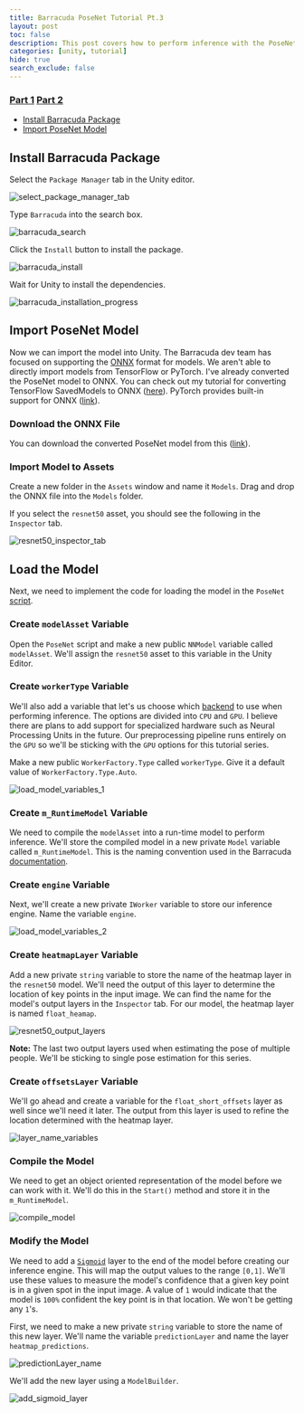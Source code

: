 ```yaml
---
title: Barracuda PoseNet Tutorial Pt.3
layout: post
toc: false
description: This post covers how to perform inference with the PoseNet model.
categories: [unity, tutorial]
hide: true
search_exclude: false
---
```


### [Part 1](https://christianjmills.com/unity/tutorial/2020/10/25/Barracuda-PoseNet-Tutorial-1.html) [Part 2](https://christianjmills.com/unity/tutorial/2020/10/25/Barracuda-PoseNet-Tutorial-2.html)

* [Install Barracuda Package](#install-barracuda-package)
* [Import PoseNet Model](#import-posenet-model)

## Install Barracuda Package

Select the `Package Manager` tab in the Unity editor.

![select_package_manager_tab](\images\barracuda-posenet-tutorial\select_package_manager_tab.png)

Type `Barracuda` into the search box.

![barracuda_search](\images\barracuda-posenet-tutorial\barracuda_search.PNG)

Click the `Install` button to install the package.

![barracuda_install](\images\barracuda-posenet-tutorial\barracuda_install.PNG)

Wait for Unity to install the dependencies.

![barracuda_installation_progress](\images\barracuda-posenet-tutorial\barracuda_installation_progress.PNG)



## Import PoseNet Model

Now we can import the model into Unity. The Barracuda dev team has focused on supporting the [ONNX](https://onnx.ai/) format for models. We aren't able to directly import models from TensorFlow or PyTorch. I've already converted the PoseNet model to ONNX. You can check out my tutorial for converting TensorFlow SavedModels to ONNX ([here](https://christianjmills.com/tensorflow/onnx/tutorial/2020/10/21/How-to-Convert-a-TensorFlow-SavedModel-to-ONNX.html)). PyTorch provides built-in support for ONNX ([link](https://pytorch.org/tutorials/advanced/super_resolution_with_onnxruntime.html)).

### Download the ONNX File

You can download the converted PoseNet model from this ([link](https://drive.google.com/file/d/1oKrlraI3m3ecme-pAvAh25-Jzzu86sv_/view?usp=sharing)).

### Import Model to Assets

Create a new folder in the `Assets` window and name it `Models`. Drag and drop the ONNX file into the `Models` folder.

If you select the `resnet50` asset, you should see the following in the `Inspector` tab.

![resnet50_inspector_tab](\images\barracuda-posenet-tutorial\resnet50_inspector_tab.PNG)



## Load the Model

Next, we need to implement the code for loading the model in the `PoseNet` [script](https://christianjmills.com/unity/tutorial/2020/11/04/Barracuda-PoseNet-Tutorial-2.html#create-the-posenet-script).

### Create `modelAsset` Variable

Open the `PoseNet` script and make a new public `NNModel` variable called `modelAsset`. We'll assign the `resnet50` asset to this variable in the Unity Editor.

### Create `workerType` Variable

We'll also add a variable that let's us choose which [backend](https://docs.unity3d.com/Packages/com.unity.barracuda@1.0/manual/Worker.html) to use when performing inference. The options are divided into `CPU` and `GPU`. I believe there are plans to add support for specialized hardware such as Neural Processing Units in the future. Our preprocessing pipeline runs entirely on the `GPU` so we'll be sticking with the `GPU` options for this tutorial series.

Make a new public `WorkerFactory.Type` called `workerType`. Give it a default value of `WorkerFactory.Type.Auto`.

![load_model_variables_1](\images\barracuda-posenet-tutorial\load_model_variables_1.png)

### Create `m_RuntimeModel` Variable

We need to compile the `modelAsset` into a run-time model to perform inference. We'll store the compiled model in a new private `Model` variable called `m_RuntimeModel`. This is the naming convention used in the Barracuda [documentation](https://docs.unity3d.com/Packages/com.unity.barracuda@1.0/manual/Loading.html). 

### Create `engine` Variable

Next, we'll create a new private `IWorker` variable to store our inference engine. Name the variable `engine`.

![load_model_variables_2](\images\barracuda-posenet-tutorial\load_model_variables_2.png)

### Create `heatmapLayer` Variable

Add a new private `string` variable to store the  name of the heatmap layer in the `resnet50` model. We'll need the output of this layer to determine the location of key points in the input image. We can find the name for the model's output layers in the `Inspector` tab. For our model, the heatmap layer is named `float_heamap`.

![resnet50_output_layers](\images\barracuda-posenet-tutorial\resnet50_output_layers.PNG)

**Note:** The last two output layers used when estimating the pose of multiple people. We'll be sticking to single pose estimation for this series. 

### Create `offsetsLayer` Variable

We'll go ahead and create a variable for the `float_short_offsets` layer as well since we'll need it later. The output from this layer is used to refine the location determined with the heatmap layer. 

![layer_name_variables](\images\barracuda-posenet-tutorial\layer_name_variables.png)

### Compile the Model

We need to get an object oriented representation of the model before we can work with it. We'll do this in the `Start()` method and store it in the `m_RuntimeModel`.

![compile_model](\images\barracuda-posenet-tutorial\compile_model.png)

### Modify the Model

We need to add a [`Sigmoid`](https://docs.unity3d.com/Packages/com.unity.barracuda@1.0/api/Unity.Barracuda.ModelBuilder.html#Unity_Barracuda_ModelBuilder_Sigmoid_System_String_System_Object_) layer to the end of the model before creating our inference engine. This will map the output values to the range `[0,1]`. We'll use these values to measure the model's confidence that a given key point is in a given spot in the input image. A value of `1` would indicate that the model is `100%` confident the key point is in that location. We won't be getting any `1`'s.

First, we need to make a new private `string` variable to store the name of this new layer. We'll name the variable `predictionLayer` and name the layer `heatmap_predictions`.

![predictionLayer_name](\images\barracuda-posenet-tutorial\predictionLayer_name.png)

We'll add the new layer using a `ModelBuilder`.

![add_sigmoid_layer](\images\barracuda-posenet-tutorial\add_sigmoid_layer.png)

